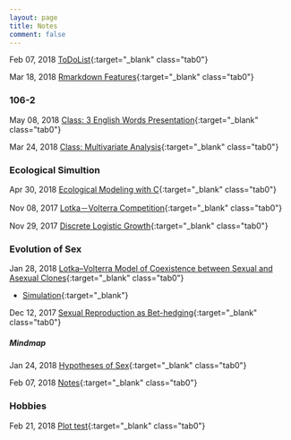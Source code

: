 ```yaml
---
layout: page
title: Notes
comment: false
---
```


<!-- Jan. Feb. Mar. Apr. May Jun. Jul. Aug. Sep. Oct. Nov. Dec.  -->

<style>
    .tab0 { padding-left: 1.1em; }
    .tab1 { padding-left: 4em; }
    .tab2 { padding-left: 8em; }
    ul {list-style-image: none;}
</style>

Feb 07, 2018 [ToDoList](/notes/ToDoList.html){:target="_blank" class="tab0"}

Mar 18, 2018 [Rmarkdown Features](/notes/rmd_features.html){:target="_blank" class="tab0"}




### 106-2

May 08, 2018 [Class: 3 English Words Presentation](/notes/106-2/lang_culture_present/){:target="_blank" class="tab0"}

Mar 24, 2018 [Class: Multivariate Analysis](/notes/106-2/multivariate/){:target="_blank" class="tab0"}



### Ecological Simultion

Apr 30, 2018 [Ecological Modeling with C](/notes/106-2/Eco_model/){:target="_blank" class="tab0"}

Nov 08, 2017 [Lotka－Volterra Competition](/notes/simulation/competition.html){:target="_blank" class="tab0"}

Nov 29, 2017 [Discrete Logistic Growth](/notes/simulation/Discrete_Logistic.html){:target="_blank" class="tab0"}



### Evolution of Sex

Jan 28, 2018 [Lotka–Volterra Model of Coexistence between Sexual and Asexual Clones](/notes/EvoSex/Doncaster_2002/LK.html){:target="_blank" class="tab0"}

- [Simulation](/notes/EvoSex/simulation/Rmd/model.html){:target="_blank"}

Dec 12, 2017 [Sexual Reproduction as Bet-hedging](/notes/EvoSex/sexual_reproduction_bet_hedging/good_harsh_competition.html){:target="_blank" class="tab0"}


##### **Mindmap**
Jan 24, 2018 [Hypotheses of Sex](/notes/EvoSex/thoughts/Hypothesis_of_Sex.html){:target="_blank" class="tab0"}

Feb 07, 2018 [Notes](/notes/EvoSex/thoughts/Notes.html){:target="_blank" class="tab0"}


### Hobbies

Feb 21, 2018 [Plot test](/notes/graphics/widget_test.html){:target="_blank" class="tab0"}




<br><br>